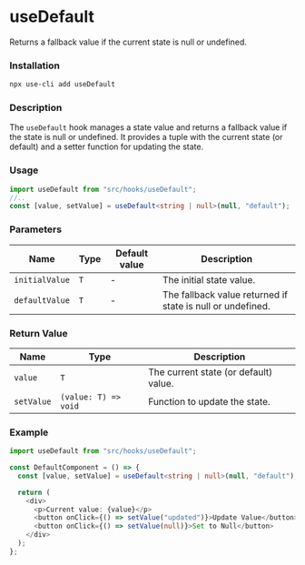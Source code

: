 # useDefault

Returns a fallback value if the current state is null or undefined.

### Installation

```bash
npx use-cli add useDefault
```

### Description

The `useDefault` hook manages a state value and returns a fallback value if the state is null or undefined. It provides a tuple with the current state (or default) and a setter function for updating the state.

### Usage

```typescript
import useDefault from "src/hooks/useDefault";
//..
const [value, setValue] = useDefault<string | null>(null, "default");
```

### Parameters

| Name           | Type | Default value | Description                                                |
| -------------- | ---- | ------------- | ---------------------------------------------------------- |
| `initialValue` | `T`  | -             | The initial state value.                                   |
| `defaultValue` | `T`  | -             | The fallback value returned if state is null or undefined. |

### Return Value

| Name       | Type                 | Description                           |
| ---------- | -------------------- | ------------------------------------- |
| `value`    | `T`                  | The current state (or default) value. |
| `setValue` | `(value: T) => void` | Function to update the state.         |

### Example

```typescript
import useDefault from "src/hooks/useDefault";

const DefaultComponent = () => {
  const [value, setValue] = useDefault<string | null>(null, "default");

  return (
    <div>
      <p>Current value: {value}</p>
      <button onClick={() => setValue("updated")}>Update Value</button>
      <button onClick={() => setValue(null)}>Set to Null</button>
    </div>
  );
};
```
